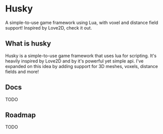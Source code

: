 # Husky
A simple-to-use game framework using Lua, with voxel and distance field support! Inspired by Love2D, check it out.

## What is husky
Husky is a simple-to-use game framework that uses lua for scripting. It's heavily inspired by Love2D and by it's powerful yet simple api.
I've expanded on this idea by adding support for 3D meshes, voxels, distance fields and more!

## Docs
TODO

## Roadmap
TODO
